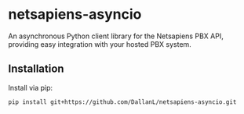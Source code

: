 # netsapiens-asyncio

An asynchronous Python client library for the Netsapiens PBX API, providing easy integration with your hosted PBX system.

## Installation

Install via pip:

```bash
pip install git+https://github.com/DallanL/netsapiens-asyncio.git
```
